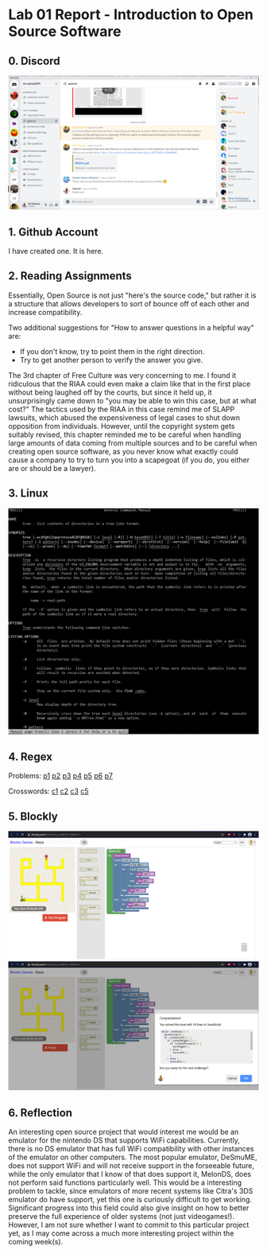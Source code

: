 # Lab 01 Report - Introduction to Open Source Software

## 0. Discord
![Discord](DiscordImg.PNG)

## 1. Github Account
I have created one. It is here.

## 2. Reading Assignments
Essentially, Open Source is not just "here's the source code," but rather it is a structure that allows
developers to sort of bounce off of each other and increase compatibility.

Two additional suggestions for "How to answer questions in a helpful way" are:
* If you don't know, try to point them in the right direction.
* Try to get another person to verify the answer you give.

The 3rd chapter of Free Culture was very concerning to me. I found it ridiculous that the RIAA could even make a claim like that in the first place without being laughed off by the courts, but since it held up, it unsurprisingly came down to "you may be able to win this case, but at what cost?" The tactics used by the RIAA in this case remind me of SLAPP lawsuits, which abused the expensiveness of legal cases to shut down opposition from individuals. However, until the copyright system gets suitably revised, this chapter reminded me to be careful when handling large amounts of data coming from multiple sources and to be careful when creating open source software, as you never know what exactly could cause a company to try to turn you into a scapegoat (if you do, you either are or should be a lawyer).

## 3. Linux
![Linux](man_tree.png)

## 4. Regex
Problems:
[p1](regex/prob1.PNG)
[p2](regex/prob2.PNG)
[p3](regex/prob1.PNG)
[p4](regex/prob4.PNG)
[p5](regex/prob5.PNG)
[p6](regex/prob6.PNG)
[p7](regex/prob7.PNG)

Crosswords:
[c1](regex/cross1.png)
[c2](regex/cross2.png)
[c3](regex/cross3.png)
[c5](regex/cross5.png)

## 5. Blockly
![initial](blockly_init.png)
![finished](blockly_done.png)

## 6. Reflection
An interesting open source project that would interest me would be an emulator for the nintendo DS that supports WiFi capabilities.
Currently, there is no DS emulator that has full WiFi compatibility with other instances of the emulator on other computers. The most popular emulator, DeSmuME, does not support WiFi and will not receive support in the forseeable future, while the only emulator that I know of that does support it, MelonDS, does not perform said functions particularly well. This would be a interesting problem to tackle, since emulators of more recent systems like Citra's 3DS emulator do have support, yet this one is curiously difficult to get working. Significant progress into this field could also give insight on how to better preserve the full experience of older systems (not just videogames!). However, I am not sure whether I want to commit to this particular project yet, as I may come across a much more interesting project within the coming week(s).
